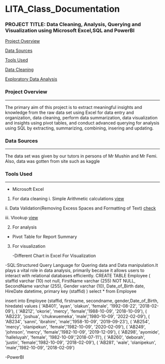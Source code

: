 # LITA_Class_Documentation

### PROJECT TITLE: Data Cleaning, Analysis, Querying and Visualization using Microsoft Excel,SQL and PowerBI

[Project Overview](#project-overview)

[Data Sources](#data-sources)

[Tools Used](#tools-used)

[Data Cleaning](#data-cleaning)

[Exploratory Data Analysis](#exploratory-data-analysis)

### Project Overview
---
The primary aim of this project is to extract meaningful insights and knowledge from the raw data set using Excel for data entry and organization, data cleaning, perform data summarization, data visualization and insights using pivot tables, and conduct advanced querying for analysis using SQL by extracting, summarizing, combining, insering and updating.

### Data Sources
---
The data set was given by our tutors in persons of Mr Mushin and Mr Femi. Also, data was gotten from site such as kaggle

### Tools Used
---
- Microsoft Excel
1. For data cleaning
  i. Simple Arithmetic calculations [view](https://docs.google.com/spreadsheets/d/1dfztYuF8bpYCgHDVIgtoTa1yXnY-c14D/edit?gid=849939821#gid=849939821)

 ii. Data Validation(Removing Excess Spaces and Formatting of Text) [check](https://docs.google.com/spreadsheets/d/1vDIJYzXy4EPV8nN9usfVoX8brf01SOYZ/edit?gid=268669386#gid=268669386)
 
iii. Vlookup [view](https://docs.google.com/spreadsheets/d/13k_nWP8FeQZcpaEZffDgc16rO0sSgf1J/edit?gid=2120189425#gid=2120189425)

2. For analysis
   
 - Pivot Table for Report Summary
   
3. For visualization
   
   -Different Chart in Excel For Visualization
   
-SQL:Structured Query Language for Quering data and Data manipulation.It plays a vital role in data analysis, primarily because it allows users to interact with relational databases efficiently. 
CREATE TABLE Employee (
staffid varchar (10) not null,
FirstName varchar (255) NOT NULL,
SecondName varchar (255),
Gender varchar (10),
Date_of_Birth date,
HireDate datetime,
primary key (staffid)
)
select * from Employee

insert into Employee (staffid, firstname, secondname, gender,Date_of_Birth, hiredate)
values ( 'AB401', 'ayan', 'olakun', 'female', '1992-08-22', '2018-02-09'),
( 'AB212', 'okorie', 'mercy', 'female','1988-10-09', '2018-10-09'),
( 'AB223', 'joshua', 'chukwuemeka', 'male','1980-10-09', '2022-02-09'),
( 'AB234', 'sanni', 'ibrahim', 'male','1958-10-09', '2019-09-23'),
( 'AB254', 'mercy', 'olanipekun', 'female','1982-10-09', '2020-02-09'),
( 'AB249', 'johnson', 'mercy', 'female','1982-10-09', '2019-12-09'),
( 'AB298', 'ayomide', 'halleluyah', 'female', '1982-10-09','2018-07-11'),
( 'AB260', 'deborah', 'justin', 'female','1982-10-09', '2018-02-09'),
( 'AB281', 'wale', 'olanipekun', 'male','1982-10-09', '2018-02-09')


-PowerBI
